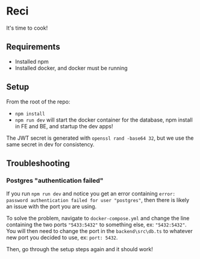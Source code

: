 # Reci

It's time to cook!

## Requirements

- Installed npm
- Installed docker, and docker must be running

## Setup

From the root of the repo:

- `npm install`
- `npm run dev` will start the docker container for the database, npm install in FE and BE, and startup the dev apps!

The JWT secret is generated with `openssl rand -base64 32`, but we use the same secret in dev for consistency.

## Troubleshooting

### Postgres "authentication failed"

If you run `npm run dev` and notice you get an error containing `error: password authentication failed for user "postgres"`, then there is likely an issue with the port you are using.

To solve the problem, navigate to `docker-compose.yml` and change the line containing the two ports `"5433:5432"` to something else, ex: `"5432:5432"`. You will then need to change the port in the `backend\src\db.ts` to whatever new port you decided to use, ex: `port: 5432`.

Then, go through the setup steps again and it should work!
